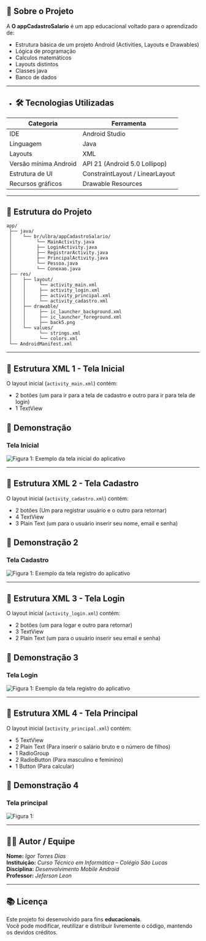## 🧠 Sobre o Projeto

A **O appCadastroSalario** é um app educacional voltado para o aprendizado de:

- Estrutura básica de um projeto Android (Activities, Layouts e Drawables)
- Lógica de programação
- Calculos matemáticos
- Layouts distintos
- Classes java
- Banco de dados

---

- ## 🛠️ Tecnologias Utilizadas


| Categoria | Ferramenta |
|------------|-------------|
| IDE | Android Studio |
| Linguagem | Java |
| Layouts | XML |
| Versão mínima Android | API 21 (Android 5.0 Lollipop) |
| Estrutura de UI | ConstraintLayout / LinearLayout |
| Recursos gráficos | Drawable Resources |

---

## 📱 Estrutura do Projeto

```
app/
 ├── java/
 │    └── br/ulbra/appCadastroSalario/
 │         └── MainActivity.java
 │         ├── LoginActivity.java
 │         ├── RegistrarActivity.java
 │         ├── PrincipalActivity.java
 │         └── Pessoa.java
 │         └── Conexao.java
 ├── res/
 │    ├── layout/
 │    │     └── activity_main.xml
 │    │     ├── activity_login.xml
 │    │     ├── activity_principal.xml
 │    │     └── activity_cadastro.xml
 │    ├── drawable/
 │    │     ├── ic_launcher_background.xml
 │    │     ├── ic_launcher_foreground.xml
 │    │     ├── back5.png
 │    └── values/
 │          └── strings.xml
 │          └── colors.xml
 └── AndroidManifest.xml
```

---

## 🧰 Estrutura XML 1 - Tela Inicial

O layout inicial (`activity_main.xml`) contém:
- 2 botões (um para ir para a tela de cadastro e outro para ir para tela de login)
- 1 TextView



## 📸 Demonstração

### Tela Inicial

![Figura 1: Exemplo da tela inicial do aplicativo](/img/img.png)

---

## 🧰 Estrutura XML 2 - Tela Cadastro

O layout inicial (`activity_cadastro.xml`) contém:
- 2 botões (Um para registrar usuário e o outro para retornar)
- 4 TextView
- 3 Plain Text (um para o usuário inserir seu nome, email e senha)



## 📸 Demonstração 2

### Tela Cadastro

![Figura 1: Exemplo da tela registro do aplicativo](/img/img2.png)

---

## 🧰 Estrutura XML 3 -  Tela Login

O layout inicial (`activity_login.xml`) contém:
- 2 botões (um para logar e outro para retornar)
- 3 TextView
- 2 Plain Text (um para o usuário inserir seu email e senha)



## 📸 Demonstração 3

### Tela Login

![Figura 1: Exemplo da tela registro do aplicativo](/img/img3.png)

---

## 🧰 Estrutura XML 4 - Tela Principal

O layout inicial (`activity_principal.xml`) contém:
- 5 TextView
- 2 Plain Text (Para inserir o salário bruto e o número de filhos)
- 1 RadioGroup
- 2 RadioButton (Para masculino e feminino)
- 1 Button (Para calcular)



## 📸 Demonstração 4

### Tela principal

![Figura 1:](/img/img4.png)

---

## 👩‍💻 Autor / Equipe

**Nome:** *Igor Torres Dias*  
**Instituição:** *Curso Técnico em Informática – Colégio São Lucas*  
**Disciplina:** *Desenvolvimento Mobile Android*  
**Professor:** *Jeferson Leon*  

---

## 📚 Licença

Este projeto foi desenvolvido para fins **educacionais**.  
Você pode modificar, reutilizar e distribuir livremente o código, mantendo os devidos créditos.
